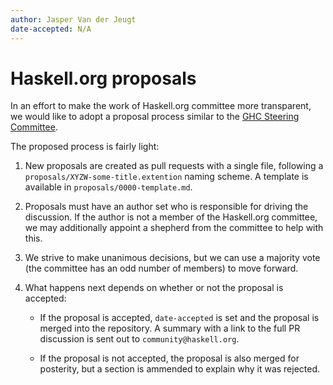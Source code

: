 ```yaml
---
author: Jasper Van der Jeugt
date-accepted: N/A
---
```


# Haskell.org proposals

In an effort to make the work of Haskell.org committee more transparent, we
would like to adopt a proposal process similar to the [GHC Steering Committee].

[GHC Steering Committee]: https://github.com/ghc-proposals/ghc-proposals

The proposed process is fairly light:

1.  New proposals are created as pull requests with a single file, following
    a `proposals/XYZW-some-title.extention` naming scheme.  A template is
    available in `proposals/0000-template.md`.

2.  Proposals must have an author set who is responsible for driving the
    discussion.  If the author is not a member of the Haskell.org committee,
    we may additionally appoint a shepherd from the committee to help with this.

3.  We strive to make unanimous decisions, but we can use a majority vote (the
    committee has an odd number of members) to move forward.

4.  What happens next depends on whether or not the proposal is accepted:

     -  If the proposal is accepted, `date-accepted` is set and the proposal is
        merged into the repository.  A summary with a link to the full PR
        discussion is sent out to `community@haskell.org`.

     -  If the proposal is not accepted, the proposal is also merged for
        posterity, but a section is ammended to explain why it was rejected.

